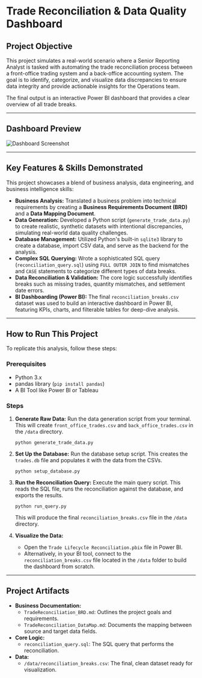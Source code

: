 
# Trade Reconciliation & Data Quality Dashboard

## Project Objective

This project simulates a real-world scenario where a Senior Reporting Analyst is tasked with automating the trade reconciliation process between a front-office trading system and a back-office accounting system. The goal is to identify, categorize, and visualize data discrepancies to ensure data integrity and provide actionable insights for the Operations team.

The final output is an interactive Power BI dashboard that provides a clear overview of all trade breaks.

---

## Dashboard Preview

![Dashboard Screenshot](dashboard.png)

---

## Key Features & Skills Demonstrated

This project showcases a blend of business analysis, data engineering, and business intelligence skills:

*   **Business Analysis:** Translated a business problem into technical requirements by creating a **Business Requirements Document (BRD)** and a **Data Mapping Document**.
*   **Data Generation:** Developed a Python script (`generate_trade_data.py`) to create realistic, synthetic datasets with intentional discrepancies, simulating real-world data quality challenges.
*   **Database Management:** Utilized Python's built-in `sqlite3` library to create a database, import CSV data, and serve as the backend for the analysis.
*   **Complex SQL Querying:** Wrote a sophisticated SQL query (`reconciliation_query.sql`) using `FULL OUTER JOIN` to find mismatches and `CASE` statements to categorize different types of data breaks.
*   **Data Reconciliation & Validation:** The core logic successfully identifies breaks such as missing trades, quantity mismatches, and settlement date errors.
*   **BI Dashboarding (Power BI):** The final `reconciliation_breaks.csv` dataset was used to build an interactive dashboard in Power BI, featuring KPIs, charts, and filterable tables for deep-dive analysis.

---

## How to Run This Project

To replicate this analysis, follow these steps:

### Prerequisites
*   Python 3.x
*   pandas library (`pip install pandas`)
*   A BI Tool like Power BI or Tableau

### Steps

1.  **Generate Raw Data:** Run the data generation script from your terminal. This will create `front_office_trades.csv` and `back_office_trades.csv` in the `/data` directory.
    ```shell
    python generate_trade_data.py
    ```

2.  **Set Up the Database:** Run the database setup script. This creates the `trades.db` file and populates it with the data from the CSVs.
    ```shell
    python setup_database.py
    ```

3.  **Run the Reconciliation Query:** Execute the main query script. This reads the SQL file, runs the reconciliation against the database, and exports the results.
    ```shell
    python run_query.py
    ```
    This will produce the final `reconciliation_breaks.csv` file in the `/data` directory.

4.  **Visualize the Data:**
    *   Open the `Trade Lifecycle Reconciliation.pbix` file in Power BI.
    *   Alternatively, in your BI tool, connect to the `reconciliation_breaks.csv` file located in the `/data` folder to build the dashboard from scratch.

---

## Project Artifacts

*   **Business Documentation:**
    *   `TradeReconciliation_BRD.md`: Outlines the project goals and requirements.
    *   `TradeReconciliation_DataMap.md`: Documents the mapping between source and target data fields.
*   **Core Logic:**
    *   `reconciliation_query.sql`: The SQL query that performs the reconciliation.
*   **Data:**
    *   `/data/reconciliation_breaks.csv`: The final, clean dataset ready for visualization.
